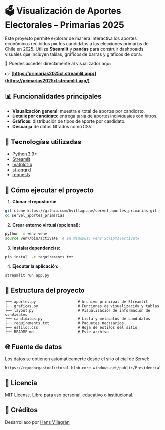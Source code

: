 
# 🗳️ Visualización de Aportes Electorales – Primarias 2025

Este proyecto permite explorar de manera interactiva los aportes económicos recibidos por los candidatos a las elecciones primarias de Chile en 2025. Utiliza **Streamlit** y **pandas** para construir dashboards visuales que incluyen tablas, gráficos de barras y gráficos de dona.

🔎 Puedes acceder directamente al visualizador aquí:

👉 **[https://primarias2025cl.streamlit.app/](https://primarias2025cl.streamlit.app/)**

## 📊 Funcionalidades principales

- **Visualización general**: muestra el total de aportes por candidato.
- **Detalle por candidato**: entrega tabla de aportes individuales con filtros.
- **Gráficos**: distribución de tipos de aporte por candidato.
- **Descarga** de datos filtrados como CSV.

## 🧰 Tecnologías utilizadas

- [Python 3.9+](https://www.python.org/)
- [Streamlit](https://streamlit.io/)
- [matplotlib](https://matplotlib.org/)
- [st-aggrid](https://pypi.org/project/streamlit-aggrid/)
- [requests](https://docs.python-requests.org/en/latest/)

## 🚀 Cómo ejecutar el proyecto

1. **Clonar el repositorio:**

```bash
git clone https://github.com/hvillagranv/servel_aportes_primarias.git
cd servel_aportes_primarias
```

2. **Crear entorno virtual (opcional):**

```bash
python -m venv venv
source venv/bin/activate  # En Windows: venv\Scripts\activate
```

3. **Instalar dependencias:**

```bash
pip install -r requirements.txt
```

4. **Ejecutar la aplicación:**

```bash
streamlit run app.py
```

## 📁 Estructura del proyecto

```
├── aportes.py                   # Archivo principal de Streamlit
├── graficos.py                  # Funciones de visualización y tablas
├── layout.py                    # Visualización de información de candidatos
├── candidatos.py                # Lista y metadatos de candidatos
├── requirements.txt             # Paquetes necesarios
├── estilos.css                  # Hoja de estilos del sitio
├── README.md                    # Este archivo
```

## 🌐 Fuente de datos

Los datos se obtienen automáticamente desde el sitio oficial de Servel:

```
https://repodocgastoelectoral.blob.core.windows.net/public/Presidencial_Parlamentaria_2025/Primarias/Reporte_Aportes_PRIMARIAS_2025.xlsx
```


## 📝 Licencia

MIT License. Libre para uso personal, educativo o institucional.

## 👤 Créditos

Desarrollado por [Hans Villagrán](https://www.linkedin.com/in/hvillagran/)